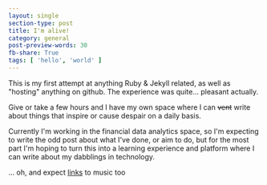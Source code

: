 ```yaml
---
layout: single
section-type: post
title: I'm alive!
category: general
post-preview-words: 30
fb-share: True
tags: [ 'hello', 'world' ]
---
```


This is my first attempt at anything Ruby & Jekyll related, as well as "hosting" anything on github. The experience was quite... pleasant actually.

Give or take a few hours and I have my own space where I can ~~vent~~ write about things that inspire or cause despair on a daily basis.

Currently I'm working in the financial data analytics space, so I'm expecting to write the odd post about what I've done, or aim to do, but for the most part I'm hoping to turn this into a learning experience and platform where I can write about my dabblings in technology. 

... oh, and expect <a href="http://anemptycity.bandcamp.com/track/ukufa" target="\_blank">links</a> to music too